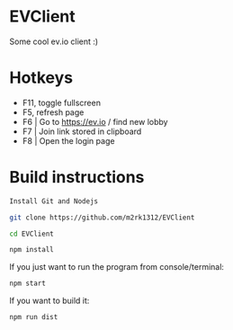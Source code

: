 # EVClient
Some cool ev.io client :)

# Hotkeys
- F11, toggle fullscreen
- F5, refresh page
- F6 | Go to https://ev.io / find new lobby
- F7 | Join link stored in clipboard
- F8 | Open the login page

# Build instructions
```sh
Install Git and Nodejs
```
```sh
git clone https://github.com/m2rk1312/EVClient
```
```sh
cd EVClient
```
```sh
npm install
```
If you just want to run the program from console/terminal:
```sh
npm start
```
If you want to build it:
```sh
npm run dist
```
